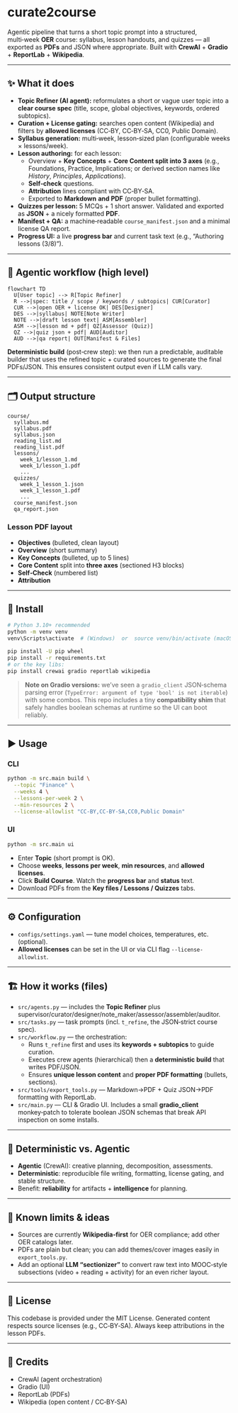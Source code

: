 # curate2course

Agentic pipeline that turns a short topic prompt into a structured, multi‑week **OER** course: syllabus, lesson handouts, and quizzes — all exported as **PDFs** and JSON where appropriate. Built with **CrewAI** + **Gradio** + **ReportLab** + **Wikipedia**.

---

## ✨ What it does

- **Topic Refiner (AI agent):** reformulates a short or vague user topic into a **clear course spec** (title, scope, global objectives, keywords, ordered subtopics).
- **Curation + License gating:** searches open content (Wikipedia) and filters by **allowed licenses** (CC‑BY, CC‑BY‑SA, CC0, Public Domain).
- **Syllabus generation:** multi‑week, lesson‑sized plan (configurable weeks × lessons/week).
- **Lesson authoring:** for each lesson:
  - Overview + **Key Concepts** + **Core Content split into 3 axes** (e.g., Foundations, Practice, Implications; or derived section names like *History*, *Principles*, *Applications*).
  - **Self‑check** questions.
  - **Attribution** lines compliant with CC‑BY‑SA.
  - Exported to **Markdown** **and PDF** (proper bullet formatting).
- **Quizzes per lesson:** 5 MCQs + 1 short answer. Validated and exported as **JSON** + a nicely formatted **PDF**.
- **Manifest + QA:** a machine‑readable `course_manifest.json` and a minimal license QA report.
- **Progress UI:** a live **progress bar** and current task text (e.g., “Authoring lessons (3/8)”).

---

## 🧠 Agentic workflow (high level)

```mermaid
flowchart TD
  U[User topic] --> R[Topic Refiner]
  R -->|spec: title / scope / keywords / subtopics| CUR[Curator]
  CUR -->|open OER + license OK| DES[Designer]
  DES -->|syllabus| NOTE[Note Writer]
  NOTE -->|draft lesson text| ASM[Assembler]
  ASM -->|lesson md + pdf| QZ[Assessor (Quiz)]
  QZ -->|quiz json + pdf| AUD[Auditor]
  AUD -->|qa report| OUT[Manifest & Files]
```

**Deterministic build** (post‑crew step): we then run a predictable, auditable builder that uses the refined topic + curated sources to generate the final PDFs/JSON. This ensures consistent output even if LLM calls vary.

---

## 🗂️ Output structure

```
course/
  syllabus.md
  syllabus.pdf
  syllabus.json
  reading_list.md
  reading_list.pdf
  lessons/
    week_1/lesson_1.md
    week_1/lesson_1.pdf
    ...
  quizzes/
    week_1_lesson_1.json
    week_1_lesson_1.pdf
    ...
  course_manifest.json
  qa_report.json
```

### Lesson PDF layout
- **Objectives** (bulleted, clean layout)
- **Overview** (short summary)
- **Key Concepts** (bulleted, up to 5 lines)
- **Core Content** split into **three axes** (sectioned H3 blocks)
- **Self‑Check** (numbered list)
- **Attribution**

---

## 🔧 Install

```bash
# Python 3.10+ recommended
python -m venv venv
venv\Scripts\activate  # (Windows)  or  source venv/bin/activate (macOS/Linux)

pip install -U pip wheel
pip install -r requirements.txt
# or the key libs:
pip install crewai gradio reportlab wikipedia
```

> **Note on Gradio versions:** we’ve seen a `gradio_client` JSON‑schema parsing error (`TypeError: argument of type 'bool' is not iterable`) with some combos. This repo includes a tiny **compatibility shim** that safely handles boolean schemas at runtime so the UI can boot reliably.

---

## ▶️ Usage

### CLI
```bash
python -m src.main build \
  --topic "Finance" \
  --weeks 4 \
  --lessons-per-week 2 \
  --min-resources 2 \
  --license-allowlist "CC-BY,CC-BY-SA,CC0,Public Domain"
```

### UI
```bash
python -m src.main ui
```
- Enter **Topic** (short prompt is OK).
- Choose **weeks**, **lessons per week**, **min resources**, and **allowed licenses**.
- Click **Build Course**. Watch the **progress bar** and **status** text.
- Download PDFs from the **Key files / Lessons / Quizzes** tabs.

---

## ⚙️ Configuration

- `configs/settings.yaml` — tune model choices, temperatures, etc. (optional).
- **Allowed licenses** can be set in the UI or via CLI flag `--license-allowlist`.

---

## 🏗️ How it works (files)

- `src/agents.py` — includes the **Topic Refiner** plus supervisor/curator/designer/note_maker/assessor/assembler/auditor.
- `src/tasks.py` — task prompts (incl. `t_refine`, the JSON‑strict course spec).
- `src/workflow.py` — the orchestration:
  - Runs `t_refine` first and uses its **keywords + subtopics** to guide curation.
  - Executes crew agents (hierarchical) then a **deterministic build** that writes PDF/JSON.
  - Ensures **unique lesson content** and **proper PDF formatting** (bullets, sections).
- `src/tools/export_tools.py` — Markdown→PDF + Quiz JSON→PDF formatting with ReportLab.
- `src/main.py` — CLI & Gradio UI. Includes a small **gradio_client** monkey‑patch to tolerate boolean JSON schemas that break API inspection on some installs.

---

## 🧪 Deterministic vs. Agentic

- **Agentic** (CrewAI): creative planning, decomposition, assessments.
- **Deterministic**: reproducible file writing, formatting, license gating, and stable structure.
- Benefit: **reliability** for artifacts + **intelligence** for planning.

---

## 🚧 Known limits & ideas

- Sources are currently **Wikipedia‑first** for OER compliance; add other OER catalogs later.
- PDFs are plain but clean; you can add themes/cover images easily in `export_tools.py`.
- Add an optional **LLM “sectionizer”** to convert raw text into MOOC‑style subsections (video + reading + activity) for an even richer layout.

---

## 📝 License

This codebase is provided under the MIT License. Generated content respects source licenses (e.g., CC‑BY‑SA). Always keep attributions in the lesson PDFs.

---

## 🙌 Credits

- CrewAI (agent orchestration)
- Gradio (UI)
- ReportLab (PDFs)
- Wikipedia (open content / CC‑BY‑SA)
